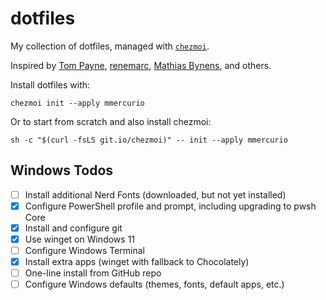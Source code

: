 # dotfiles
My collection of dotfiles, managed with [`chezmoi`](https://github.com/twpayne/chezmoi).

Inspired by [Tom Payne](https://github.com/twpayne/dotfiles), [renemarc](https://github.com/renemarc/dotfiles), [Mathias Bynens](https://github.com/mathiasbynens/dotfiles), and others.

Install dotfiles with:
```
chezmoi init --apply mmercurio
```

Or to start from scratch and also install chezmoi:
```
sh -c "$(curl -fsLS git.io/chezmoi)" -- init --apply mmercurio
```

## Windows Todos

- [ ] Install additional Nerd Fonts (downloaded, but not yet installed)
- [x] Configure PowerShell profile and prompt, including upgrading to pwsh Core
- [x] Install and configure git
- [x] Use winget on Windows 11
- [ ] Configure Windows Terminal
- [x] Install extra apps (winget with fallback to Chocolately)
- [ ] One-line install from GitHub repo
- [ ] Configure Windows defaults (themes, fonts, default apps, etc.)
